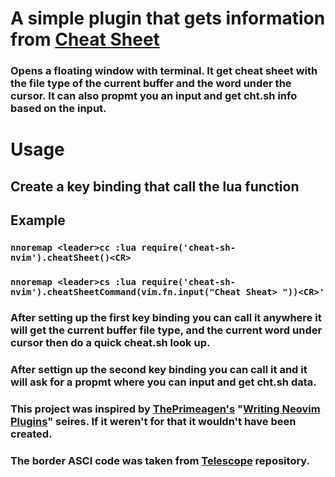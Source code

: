 # A simple plugin that gets information from [Cheat Sheet](http://cht.sh)
### Opens a floating window with terminal. It get cheat sheet with the file type of the current buffer and the word under the cursor. It can also propmt you an input and get cht.sh info based on the input.

# Usage
## Create a key binding that call the lua function
## Example
### `nnoremap <leader>cc :lua require('cheat-sh-nvim').cheatSheet()<CR>`
### `nnoremap <leader>cs :lua require('cheat-sh-nvim').cheatSheetCommand(vim.fn.input("Cheat Sheat> "))<CR>'`

### After setting up the first key binding you can call it anywhere it will get the current buffer file type, and the current word under cursor then do a quick cheat.sh look up.
### After settign up the second key binding you can call it and it will ask for a propmt where you can input and get cht.sh data.


### This project was inspired by [ThePrimeagen's](https://www.youtube.com/c/ThePrimeagen) "[Writing Neovim Plugins](https://www.youtube.com/watch?v=9L4sW047oow)" seires. If it weren't for that it wouldn't have been created.
### The border ASCI code was taken from [Telescope](https://github.com/nvim-telescope/telescope.nvim) repository.

